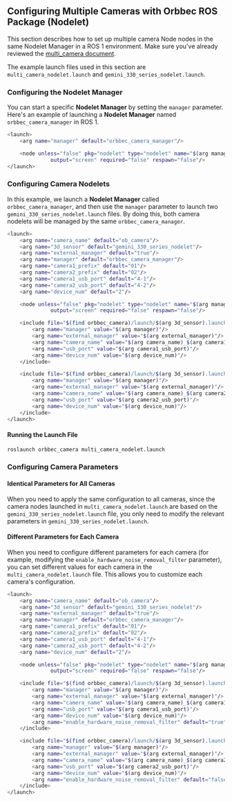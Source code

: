 ## Configuring Multiple Cameras with Orbbec ROS Package (Nodelet)

This section describes how to set up multiple camera Node nodes in the same Nodelet Manager in a ROS 1 environment. Make sure you've already reviewed the [multi_camera document](../multi_camera/).

The example launch files used in this section are `multi_camera_nodelet.launch` and `gemini_330_series_nodelet.launch`.

### Configuring the Nodelet Manager

You can start a specific **Nodelet Manager** by setting the `manager` parameter. Here's an example of launching a **Nodelet Manager** named `orbbec_camera_manager` in ROS 1.

```bash
<launch>
    <arg name="manager" default="orbbec_camera_manager"/>

    <node unless="false" pkg="nodelet" type="nodelet" name="$(arg manager)" args="manager"
              output="screen" required="false" respawn="false"/>
</launch>

```

### Configuring Camera Nodelets

In this example, we launch a **Nodelet Manager** called `orbbec_camera_manager`, and then use the `manager` parameter to launch two `gemini_330_series_nodelet.launch` files. By doing this, both camera nodelets will be managed by the same `orbbec_camera_manager`.

```bash
<launch>
    <arg name="camera_name" default="ob_camera"/>
    <arg name="3d_sensor" default="gemini_330_series_nodelet"/>
    <arg name="external_manager" default="true"/>
    <arg name="manager" default="orbbec_camera_manager"/>
    <arg name="camera1_prefix" default="01"/>
    <arg name="camera2_prefix" default="02"/>
    <arg name="camera1_usb_port" default="4-1"/>
    <arg name="camera2_usb_port" default="4-2"/>
    <arg name="device_num" default="2"/>

    <node unless="false" pkg="nodelet" type="nodelet" name="$(arg manager)" args="manager"
              output="screen" required="false" respawn="false"/>

    <include file="$(find orbbec_camera)/launch/$(arg 3d_sensor).launch">
        <arg name="manager" value="$(arg manager)"/>
        <arg name="external_manager" value="$(arg external_manager)"/>
        <arg name="camera_name" value="$(arg camera_name)_$(arg camera1_prefix)"/>
        <arg name="usb_port" value="$(arg camera1_usb_port)"/>
        <arg name="device_num" value="$(arg device_num)"/>
    </include>

    <include file="$(find orbbec_camera)/launch/$(arg 3d_sensor).launch">
        <arg name="manager" value="$(arg manager)"/>
        <arg name="external_manager" value="$(arg external_manager)"/>
        <arg name="camera_name" value="$(arg camera_name)_$(arg camera2_prefix)"/>
        <arg name="usb_port" value="$(arg camera2_usb_port)"/>
        <arg name="device_num" value="$(arg device_num)"/>
    </include>
</launch>

```

#### Running the Launch File

```bash
roslaunch orbbec_camera multi_camera_nodelet.launch
```

### Configuring Camera Parameters

#### Identical Parameters for All Cameras

When you need to apply the same configuration to all cameras, since the camera nodes launched in `multi_camera_nodelet.launch` are based on the `gemini_330_series_nodelet.launch` file, you only need to modify the relevant parameters in `gemini_330_series_nodelet.launch`.

#### Different Parameters for Each Camera

When you need to configure different parameters for each camera (for example, modifying the `enable_hardware_noise_removal_filter` parameter), you can set different values for each camera in the `multi_camera_nodelet.launch` file. This allows you to customize each camera's configuration.

```bash
<launch>
    <arg name="camera_name" default="ob_camera"/>
    <arg name="3d_sensor" default="gemini_330_series_nodelet"/>
    <arg name="external_manager" default="true"/>
    <arg name="manager" default="orbbec_camera_manager"/>
    <arg name="camera1_prefix" default="01"/>
    <arg name="camera2_prefix" default="02"/>
    <arg name="camera1_usb_port" default="4-1"/>
    <arg name="camera2_usb_port" default="4-2"/>
    <arg name="device_num" default="2"/>

    <node unless="false" pkg="nodelet" type="nodelet" name="$(arg manager)" args="manager"
              output="screen" required="false" respawn="false"/>

    <include file="$(find orbbec_camera)/launch/$(arg 3d_sensor).launch">
        <arg name="manager" value="$(arg manager)"/>
        <arg name="external_manager" value="$(arg external_manager)"/>
        <arg name="camera_name" value="$(arg camera_name)_$(arg camera1_prefix)"/>
        <arg name="usb_port" value="$(arg camera1_usb_port)"/>
        <arg name="device_num" value="$(arg device_num)"/>
        <arg name="enable_hardware_noise_removal_filter" default="true"/>
    </include>

    <include file="$(find orbbec_camera)/launch/$(arg 3d_sensor).launch">
        <arg name="manager" value="$(arg manager)"/>
        <arg name="external_manager" value="$(arg external_manager)"/>
        <arg name="camera_name" value="$(arg camera_name)_$(arg camera2_prefix)"/>
        <arg name="usb_port" value="$(arg camera2_usb_port)"/>
        <arg name="device_num" value="$(arg device_num)"/>
        <arg name="enable_hardware_noise_removal_filter" default="false"/>
    </include>
</launch>

```
